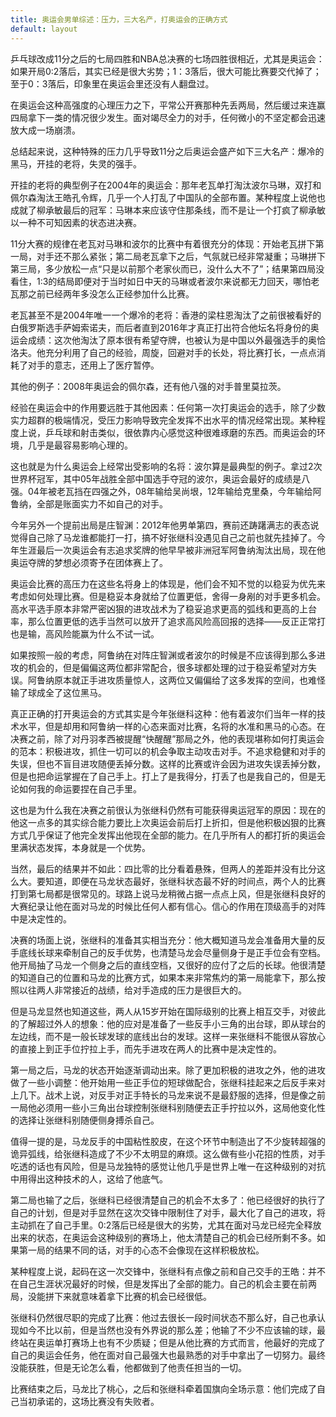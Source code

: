 ```yaml
---
title: 奥运会男单综述：压力，三大名产，打奥运会的正确方式
default: layout
---
```


乒乓球改成11分之后的七局四胜和NBA总决赛的七场四胜很相近，尤其是奥运会：如果开局0:2落后，其实已经是很大劣势；1：3落后，很大可能比赛要交代掉了；至于0：3落后，印象里在奥运会里还没有人翻盘过。

在奥运会这种高强度的心理压力之下，平常公开赛那种先丢两局，然后缓过来连赢四局拿下一类的情况很少发生。面对竭尽全力的对手，任何微小的不坚定都会迅速放大成一场崩溃。

总结起来说，这种特殊的压力几乎导致11分之后奥运会盛产如下三大名产：爆冷的黑马，开挂的老将，失灵的强手。

开挂的老将的典型例子在2004年的奥运会：那年老瓦单打淘汰波尔马琳，双打和佩尔森淘汰王皓孔令辉，几乎一个人打乱了中国队的全部布置。某种程度上说他也成就了柳承敏最后的冠军：马琳本来应该守住那条线，而不是让一个打疯了柳承敏以一种不可知因素的状态进决赛。

11分大赛的规律在老瓦对马琳和波尔的比赛中有着很充分的体现：开始老瓦拼下第一局，对手还不那么紧张；第二局老瓦拿下之后，气氛就已经非常凝重；马琳拼下第三局，多少放松一点“只是以前那个老家伙而已，没什么大不了”；结果第四局没看住，1:3的结局即便对于当时如日中天的马琳或者波尔来说都无力回天，哪怕老瓦那之前已经两年多没怎么正经参加什么比赛。

老瓦甚至不是2004年唯一一个爆冷的老将：香港的梁柱恩淘汰了之前很被看好的白俄罗斯选手萨姆索诺夫，而后者直到2016年才真正打出符合他坛名将身份的奥运会成绩：这次他淘汰了原本很有希望夺牌，也被认为是中国以外最强选手的奥恰洛夫。他充分利用了自己的经验，周旋，回避对手的长处，将比赛打长，一点点消耗了对手的意志，还用上了医疗暂停。

其他的例子：2008年奥运会的佩尔森，还有他八强的对手普里莫拉茨。

经验在奥运会中的作用要远胜于其他因素：任何第一次打奥运会的选手，除了少数实力超群的极端情况，受压力影响导致完全发挥不出水平的情况经常出现。某种程度上说，乒乓球和射击类似，很依靠内心感觉这种很难琢磨的东西。而奥运会的环境，几乎是最容易影响心理的。

这也就是为什么奥运会上经常出受影响的名将：波尔算是最典型的例子。拿过2次世界杯冠军，其中05年战胜全部中国选手夺冠的波尔，奥运会最好的成绩是八强。04年被老瓦挡在四强之外，08年输给吴尚垠，12年输给克里桑，今年输给阿鲁纳，全部是账面实力不如自己的对手。

今年另外一个提前出局是庄智渊：2012年他男单第四，赛前还踌躇满志的表态说觉得自己除了马龙谁都能打一打，搞不好张继科没遇见自己之前也就先挂掉了。今年生涯最后一次奥运会有志追求奖牌的他早早被非洲冠军阿鲁纳淘汰出局，现在他奥运夺牌的梦想必须寄予在团体赛上了。

奥运会比赛的高压力在这些名将身上的体现是，他们会不知不觉的以稳妥为优先来考虑如何处理比赛。但是稳妥本身就给了位置更低，舍得一身剐的对手更多机会。高水平选手原本非常严密凶狠的进攻战术为了稳妥追求更高的弧线和更高的上台率，那么位置更低的选手当然可以放开了追求高风险高回报的选择——反正正常打也是输，高风险能赢为什么不试一试。

如果按照一般的考虑，阿鲁纳在对阵庄智渊或者波尔的时候是不应该得到那么多进攻的机会的，但是偏偏这两位都非常配合，很多球都处理的过于稳妥希望对方失误。阿鲁纳原本就正手进攻质量惊人，这两位又偏偏给了这多发挥的空间，也难怪输了球成全了这位黑马。

真正正确的打开奥运会的方式其实是今年张继科这种：他有着波尔们当年一样的技术水平，但是却用和阿鲁纳一样的心态来面对比赛，名将的水准和黑马的心态。在决赛之前，除了对丹羽孝西被提醒“快醒醒”那局之外，他的表现堪称如何打奥运会的范本：积极进攻，抓住一切可以的机会争取主动攻击对手。不追求稳健和对手的失误，但也不盲目进攻随便丢掉分数。这样的比赛或许会因为进攻失误丢掉分数，但是也把命运掌握在了自己手上。打上了是我得分，打丢了也是我自己的，但是无论如何我的命运要捏在自己手里。

这也是为什么我在决赛之前很认为张继科仍然有可能获得奥运冠军的原因：现在的他这一点多的其实综合能力要比上次奥运会前后打上折扣，但是他积极凶狠的比赛方式几乎保证了他完全发挥出他现在全部的能力。在几乎所有人的都打折的奥运会里满状态发挥，本身就是一个优势。

当然，最后的结果并不如此：四比零的比分看着悬殊，但两人的差距并没有比分这么大。要知道，即便在马龙状态最好，张继科状态最不好的时间点，两个人的比赛打到第七局都是很常见的。球路上说马龙稍微占据一点点上风，但是张继科良好的大赛纪录让他在面对马龙的时候比任何人都有信心。信心的作用在顶级高手的对阵中是决定性的。

决赛的场面上说，张继科的准备其实相当充分：他大概知道马龙会准备用大量的反手底线长球来牵制自己的反手优势，也清楚马龙会尽量侧身于是正手位会有空档。他开局抽了马龙一个侧身之后的直线空档，又很好的应付了之后的长球。他很清楚的知道自己的位置和马龙的比赛方式，如果本来非常焦灼的第一局能拿下，那么按照以往两人非常接近的战绩，给对手造成的压力是很巨大的。

但是马龙显然也知道这些，两人从15岁开始在国际级别的比赛上相互交手，对彼此的了解超过外人的想象：他的应对是准备了一些反手小三角的出台球，即从球台的左边线，而不是一般长球发球的底线出台的发球。这样一来张继科不能很从容放心的直接上到正手位拧拉上手，而先手进攻在两人的比赛中是决定性的。

第一局之后，马龙的状态开始逐渐调动出来。除了更加积极的进攻之外，他的进攻做了一些小调整：他开始用一些正手位的短球做配合，张继科挂起来之后反手来对上几下。战术上说，对反手对正手特长的马龙来说不是最舒服的选择，但是像之前一局他必须用一些小三角出台球控制张继科别随便去正手拧拉以外，这局他变化性的选择让张继科别随便侧身搏杀自己。

值得一提的是，马龙反手的中国粘性胶皮，在这个环节中制造出了不少旋转超强的诡异弧线，给张继科造成了不少不太明显的麻烦。这么做有些小花招的性质，对手吃透的话也有风险，但是马龙独特的感觉让他几乎是世界上唯一在这种级别的对抗中用得出这种技术的人，这给了他底气。

第二局也输了之后，张继科已经很清楚自己的机会不太多了：他已经很好的执行了自己的计划，但是对手显然在这次交锋中限制住了对手，最大化了自己的进攻，将主动抓在了自己手里。0:2落后已经是很大的劣势，尤其在面对马龙已经完全释放出来的状态，在奥运会这种级别的赛场上，他太清楚自己的机会已经所剩不多。如果第一局的结果不同的话，对手的心态不会像现在这样积极放松。

某种程度上说，起码在这一次交锋中，张继科有点像之前和自己交手的王皓：并不在自己生涯状况最好的时候，但是发挥出了全部的能力。自己的机会主要在前两局，没能拼下来就意味着拿下比赛的机会已经很低。

张继科仍然很尽职的完成了比赛：他过去很长一段时间状态不那么好，自己也承认现如今不比以前，但是当然也没有外界说的那么差；他输了不少不应该输的球，最终站在奥运单打赛场上也有不少质疑；但是从他比赛的方式而言，他最好的完成了自己的奥运会任务，他在面对自己最强大也最熟悉的对手中拿出了一切努力。最终没能获胜，但是无论怎么看，他都做到了他责任担当的一切。

比赛结束之后，马龙比了桃心，之后和张继科牵着国旗向全场示意：他们完成了自己当初承诺的，这场比赛没有失败者。
